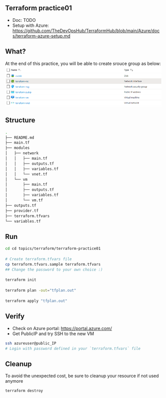## Terraform practice01

- Doc: TODO
- Setup with Azure: https://github.com/TheDevOpsHub/TerraformHub/blob/main/Azure/docs/terraform-azure-setup.md

## What?

At the end of this practice, you will be able to create srouce group as below:
![result_01](./assets/result_01.png)

## Structure

```bash
.
├── README.md
├── main.tf
├── modules
│   ├── network
│   │   ├── main.tf
│   │   ├── outputs.tf
│   │   ├── variables.tf
│   │   └── vnet.tf
│   └── vm
│       ├── main.tf
│       ├── outputs.tf
│       ├── variables.tf
│       └── vm.tf
├── outputs.tf
├── provider.tf
├── terraform.tfvars
└── variables.tf
```

## Run

```bash
cd cd topics/terraform/terraform-practice01

# Create terraform.tfvars file
cp terraform.tfvars.sample terraform.tfvars
## Change the password to your own choice :)

terraform init

terraform plan -out="tfplan.out"

terraform apply "tfplan.out"
```

## Verify

- Check on Azure portal: https://portal.azure.com/
- Get PublicIP and try SSH to the new VM

```bash
ssh azureuser@public_IP
# Login with password defined in your `terraform.tfvars` file
```

## Cleanup
To avoid the unexpected cost, be sure to cleanup your resource if not used anymore
```bash
terraform destroy
```
